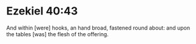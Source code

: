 # Ezekiel 40:43

And within [were] hooks, an hand broad, fastened round about: and upon the tables [was] the flesh of the offering.